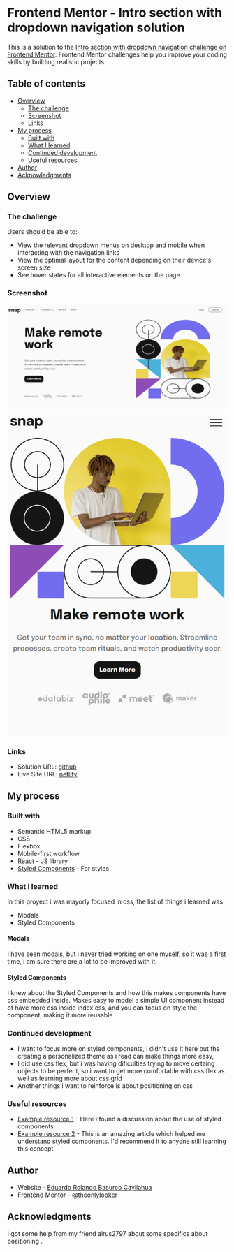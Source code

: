 # Frontend Mentor - Intro section with dropdown navigation solution

This is a solution to the [Intro section with dropdown navigation challenge on Frontend Mentor](https://www.frontendmentor.io/challenges/intro-section-with-dropdown-navigation-ryaPetHE5). Frontend Mentor challenges help you improve your coding skills by building realistic projects.

## Table of contents

- [Overview](#overview)
  - [The challenge](#the-challenge)
  - [Screenshot](#screenshot)
  - [Links](#links)
- [My process](#my-process)
  - [Built with](#built-with)
  - [What I learned](#what-i-learned)
  - [Continued development](#continued-development)
  - [Useful resources](#useful-resources)
- [Author](#author)
- [Acknowledgments](#acknowledgments)

## Overview

### The challenge

Users should be able to:

- View the relevant dropdown menus on desktop and mobile when interacting with the navigation links
- View the optimal layout for the content depending on their device's screen size
- See hover states for all interactive elements on the page

### Screenshot

![](./screenshots/desktop-version.png)

![](./screenshots/mobile-version.png)

### Links

- Solution URL: [github](https://github.com/theonlylooker/dropdown-navigation)
- Live Site URL: [netlify](https://moonlit-panda-ff1f33.netlify.app/)

## My process

### Built with

- Semantic HTML5 markup
- CSS
- Flexbox
- Mobile-first workflow
- [React](https://reactjs.org/) - JS library
- [Styled Components](https://styled-components.com/) - For styles

### What i learned

In this proyect i was mayorly focused in css, the list of things i learned was.

- Modals
- Styled Components

#### Modals

I have seen modals, but i never tried working on one myself, so it was a first time, i am sure there are a lot to be improved with it.

#### Styled Components

I knew about the Styled Components and how this makes components have css embedded inside. Makes easy to model a simple UI component instead of have more css inside index.css, and you can focus on style the component, making it more reusable

### Continued development

- I want to focus more on styled components, i didn't use it here but the creating a personalized theme as i read can make things more easy,
- I did use css flex, but i was having dificulties trying to move certaing objects to be perfect, so i want to get more comfortable with css flex as well as learning more about css grid
- Another things i want to reinforce is about positioning on css

### Useful resources

- [Example resource 1](https://medium.com/building-crowdriff/styled-components-to-use-or-not-to-use-a6bb4a7ffc21) - Here i found a discussion about the use of styled components.
- [Example resource 2](https://dev.to/elijahtrillionz/complete-guide-on-how-to-use-styled-components-in-react-360c) - This is an amazing article which helped me understand styled components. I'd recommend it to anyone still learning this concept.

## Author

- Website - [Eduardo Rolando Basurco Cayllahua](https://www.your-site.com)
- Frontend Mentor - [@theonlylooker](https://www.frontendmentor.io/profile/theonlylooker)

## Acknowledgments

I got some help from my friend alrus2797 about some specifics about positioning .
